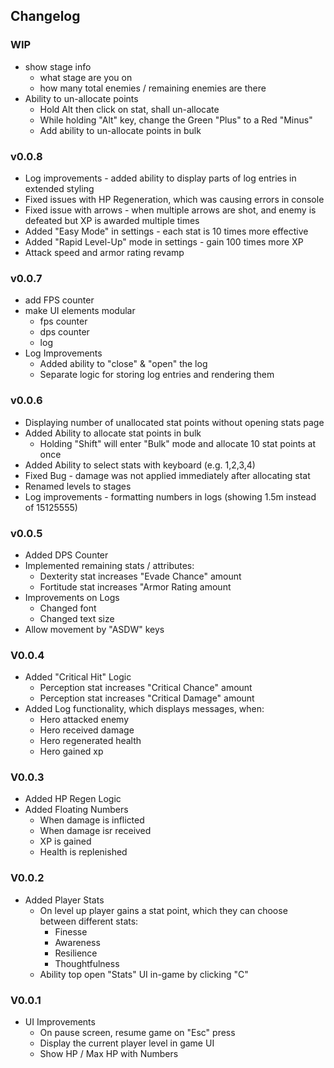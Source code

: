 ## Changelog

### WIP

- show stage info
    - what stage are you on
    - how many total enemies / remaining enemies are there
- Ability to un-allocate points
  - Hold Alt then click on stat, shall un-allocate
  - While holding "Alt" key, change the Green "Plus" to a Red "Minus"
  - Add ability to un-allocate points in bulk

### v0.0.8

- Log improvements - added ability to display parts of log entries in extended styling
- Fixed issues with HP Regeneration, which was causing errors in console
- Fixed issue with arrows - when multiple arrows are shot, and enemy is defeated but XP is awarded multiple times
- Added "Easy Mode" in settings - each stat is 10 times more effective
- Added "Rapid Level-Up" mode in settings - gain 100 times more XP
- Attack speed and armor rating revamp

### v0.0.7

- add FPS counter
- make UI elements modular
    - fps counter
    - dps counter
    - log
- Log Improvements
    - Added ability to "close" & "open" the log
    - Separate logic for storing log entries and rendering them

### v0.0.6

- Displaying number of unallocated stat points without opening stats page
- Added Ability to allocate stat points in bulk
    - Holding "Shift" will enter "Bulk" mode and allocate 10 stat points at once
- Added Ability to select stats with keyboard (e.g. 1,2,3,4)
- Fixed Bug - damage was not applied immediately after allocating stat
- Renamed levels to stages
- Log improvements - formatting numbers in logs (showing 1.5m instead of 15125555)

### v0.0.5

- Added DPS Counter
- Implemented remaining stats / attributes:
    - Dexterity stat increases "Evade Chance" amount
    - Fortitude stat increases "Armor Rating amount
- Improvements on Logs
    - Changed font
    - Changed text size
- Allow movement by "ASDW" keys

### V0.0.4

- Added "Critical Hit" Logic
    - Perception stat increases "Critical Chance" amount
    - Perception stat increases "Critical Damage" amount
- Added Log functionality, which displays messages, when:
    - Hero attacked enemy
    - Hero received damage
    - Hero regenerated health
    - Hero gained xp

### V0.0.3

- Added HP Regen Logic
- Added Floating Numbers
    - When damage is inflicted
    - When damage isr received
    - XP is gained
    - Health is replenished

### V0.0.2

- Added Player Stats
    - On level up player gains a stat point, which they can choose between different stats:
        - Finesse
        - Awareness
        - Resilience
        - Thoughtfulness
    - Ability top open "Stats" UI in-game by clicking "C"

### V0.0.1

- UI Improvements
    - On pause screen, resume game on "Esc" press
    - Display the current player level in game UI
    - Show HP / Max HP with Numbers
